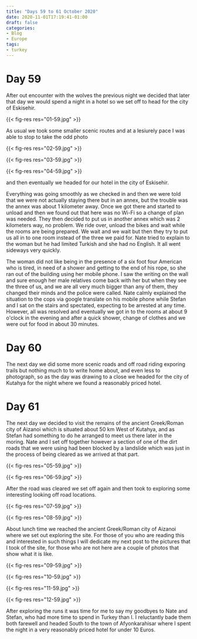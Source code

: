 ```yaml
---
title: "Days 59 to 61 October 2020"
date: 2020-11-01T17:19:41-01:00
draft: false
categories:
- Blog
- Europe
tags:
- turkey
---
```


# Day 59

After out encounter with the wolves the previous night we decided that later that day we would spend a night in a hotel so we set off to head for the city of Eskisehir. 

{{< fig-res res="01-59.jpg" >}}

<!--more-->

As usual we took some smaller scenic routes and at a lesiurely pace I was able to stop to take the odd photo 

{{< fig-res res="02-59.jpg" >}}

{{< fig-res res="03-59.jpg" >}}

{{< fig-res res="04-59.jpg" >}}

and then eventually we headed for our hotel in the city of Eskisehir. 

Everything was going smoothly as we checked in and then we were told that we were not actually staying there but in an annex, but the trouble was the annex was about 1 kilometer away. Once we got there and started to unload and then we found out that here was no Wi-Fi so a change of plan was needed. They then decided to put us in another annex which was 2 kilometers way, no problem. We ride over, unload the bikes and wait while the rooms are being prepared. We wait and we wait but then they try to put us all in to one room instead of the three we paid for. Nate tried to explain to the woman but he had limited Turkish and she had no English. It all went sideways very quickly. 

The woman did not like being in the presence of a six foot four American who is tired, in need of a shower and getting to the end of his rope, so she ran out of the building using her mobile phone. I saw the writing on the wall and sure enough her male relatives come back with her but when they see the three of us, and we are all very much bigger than any of them, they changed their minds and the police were called. Nate calmly explained the situation to the cops via google translate on his mobile phone while Stefan and I sat on the stairs and spectated, expecting to be arrested at any time. However, all was resolved and eventually we got in to the rooms at about 9 o'clock in the evening and after a quick shower, change of clothes and we were out for food in about 30 minutes.

# Day 60

The next day we did some more scenic roads and off road riding exporing trails but nothing much to to write home about, and even less to photograph, so as the day was drawing to a close we headed for the city of Kutahya for the night where we found a reasonably priced hotel.

# Day 61

The next day we decided to visit the remains of the ancient Greek/Roman city of Aizanoi which is situated about 50 km West of Kutahya, and as Stefan had something to do he arranged to meet us there later in the moring. Nate and I set off together however a section of one of the dirt roads that we were using had been blocked by a landslide which was just in the process of being cleared as we arrived at that part.

{{< fig-res res="05-59.jpg" >}}

{{< fig-res res="06-59.jpg" >}}

After the road was cleared we set off again and then took to exploring some interesting looking off road locations.

{{< fig-res res="07-59.jpg" >}}

{{< fig-res res="08-59.jpg" >}}

About lunch time we reached the ancient Greek/Roman city of Aizanoi where we set out exploring the site. For those of you who are reading this and interested in such things I will dedicate my next post to the pictures that I took of the site, for those who are not here are a couple of photos that show what it is like.

{{< fig-res res="09-59.jpg" >}}

{{< fig-res res="10-59.jpg" >}}

{{< fig-res res="11-59.jpg" >}}

{{< fig-res res="12-59.jpg" >}}

After exploring the runs it was time for me to say my goodbyes to Nate and Stefan, who had more time to spend in Turkey than I. I reluctantly bade them both farewell and headed South to the town of Afyonkarahisar where I spent the night in a very reasonably priced hotel for under 10 Euros.